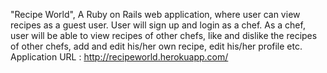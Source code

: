 "Recipe World",	A Ruby on Rails web application, where user can view recipes as a guest user. User will sign up and login as a chef. As a chef, user will be able to view recipes of other chefs, like and dislike the recipes of other chefs, add and edit his/her own recipe, edit his/her profile etc. 
Application URL : http://recipeworld.herokuapp.com/
